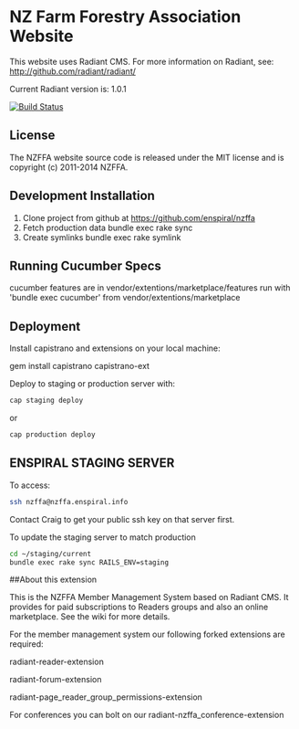 # NZ Farm Forestry Association Website

This website uses Radiant CMS. For more information on Radiant, see:
http://github.com/radiant/radiant/

Current Radiant version is: 1.0.1

[![Build Status](https://secure.travis-ci.org/enspiral/nzffa.png?branch=master)](http://travis-ci.org/enspiral/nzffa)

## License

The NZFFA website source code is released under the MIT license and is copyright (c) 2011-2014 NZFFA.

## Development Installation

1. Clone project from github at https://github.com/enspiral/nzffa
3. Fetch production data
     bundle exec rake sync
4. Create symlinks
     bundle exec rake symlink

## Running Cucumber Specs

cucumber features are in vendor/extentions/marketplace/features
run with 'bundle exec cucumber' from vendor/extentions/marketplace

## Deployment

Install capistrano and extensions on your local machine:

  gem install capistrano capistrano-ext

Deploy to staging or production server with:

```bash
cap staging deploy
```

or

```bash
cap production deploy
```


## ENSPIRAL STAGING SERVER

To access:

```bash
ssh nzffa@nzffa.enspiral.info
```

Contact Craig to get your public ssh key on that server first.

To update the staging server to match production

```bash
cd ~/staging/current
bundle exec rake sync RAILS_ENV=staging
```
##About this extension

This is the NZFFA Member Management System based on Radiant CMS. It provides for paid subscriptions to Readers groups and also an online marketplace. See the wiki for more details.

For the member management system our following forked extensions are required:

radiant-reader-extension

radiant-forum-extension

radiant-page_reader_group_permissions-extension

For conferences you can bolt on our radiant-nzffa_conference-extension
